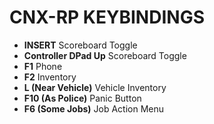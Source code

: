 # CNX-RP KEYBINDINGS

- **INSERT** Scoreboard Toggle
- **Controller DPad Up** Scoreboard Toggle
- **F1** Phone
- **F2** Inventory
- **L (Near Vehicle)** Vehicle Inventory
- **F10 (As Police)** Panic Button
- **F6 (Some Jobs)** Job Action Menu

